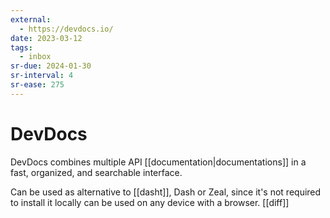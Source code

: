 ```yaml
---
external:
  - https://devdocs.io/
date: 2023-03-12
tags:
  - inbox
sr-due: 2024-01-30
sr-interval: 4
sr-ease: 275
---
```


# DevDocs

DevDocs combines multiple API [[documentation|documentations]] in a fast,
organized, and searchable interface.

Can be used as alternative to [[dasht]], Dash or Zeal, since it's not required
to install it locally can be used on any device with a browser.
[[diff]]
